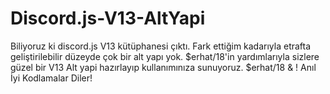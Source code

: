 # Discord.js-V13-AltYapi
Biliyoruz ki discord.js V13 kütüphanesi çıktı. Fark ettiğim kadarıyla etrafta geliştirilebilir düzeyde çok bir alt yapı yok. $erhat/18'in yardımlarıyla sizlere güzel bir V13 Alt yapi hazırlayıp kullanımınıza sunuyoruz. $erhat/18 &amp; ! Anıl İyi Kodlamalar Diler!
